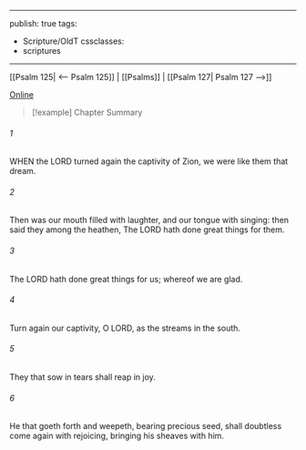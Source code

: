 

---
publish: true
tags:
  - Scripture/OldT
cssclasses:
  - scriptures
---
[[Psalm 125| <-- Psalm 125]] | [[Psalms]] | [[Psalm 127| Psalm 127 -->]]

[Online](https://churchofjesuschrist.org/study/scriptures/ot/ps/126?lang=eng)

>[!example] Chapter Summary
>
###### 1
WHEN the LORD turned again the captivity of Zion, we were like them that dream.
###### 2
Then was our mouth filled with laughter, and our tongue with singing: then said they among the heathen, The LORD hath done great things for them.
###### 3
The LORD hath done great things for us; whereof we are glad.
###### 4
Turn again our captivity, O LORD, as the streams in the south.
###### 5
They that sow in tears shall reap in joy.
###### 6
He that goeth forth and weepeth, bearing precious seed, shall doubtless come again with rejoicing, bringing his sheaves with him.



